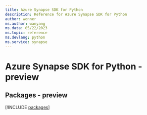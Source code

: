 ```yaml
---
title: Azure Synapse SDK for Python
description: Reference for Azure Synapse SDK for Python
author: wonner
ms.author: wanyang
ms.data: 05/22/2023
ms.topic: reference
ms.devlang: python
ms.service: synapse
---
```

# Azure Synapse SDK for Python - preview
## Packages - preview
[!INCLUDE [packages](synapse-index.md)]